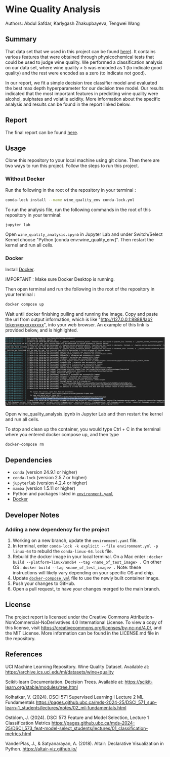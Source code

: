 # Wine Quality Analysis

Authors: Abdul Safdar, Karlygash Zhakupbayeva, Tengwei Wang

## Summary

That data set that we used in this project can be found [here](https://archive.ics.uci.edu/dataset/186/wine+quality)). It contains various features that were obtained through physicochemical tests that could be used to judge wine quality. We performed a classification analysis on our data set, where wine quality \> 5 was encoded as 1 (to indicate good quality) and the rest were encoded as a zero (to indicate not good).

In our report, we fit a simple decision tree classifier model and evaluated the best max depth hyperparameter for our decision tree model. Our results indicated that the most important features in predicting wine quality were alcohol, sulphates and volatile acidity. More information about the specific analysis and results can be found in the report linked below.

## Report

The final report can be found [here](https://github.com/UBC-MDS/522_group_38/blob/main/wine_quality_analysis.ipynb).

## Usage

Clone this repository to your local machine using git clone. Then there are two ways to run this project. Follow the steps to run this project.

### Without Docker

Run the following in the root of the repository in your terminal :

``` bash
conda-lock install --name wine_quality_env conda-lock.yml
```

To run the analysis file, run the following commands in the root of this repository in your terminal:

``` bash
jupyter lab 
```

Open `wine_quality_analysis.ipynb` in Jupyter Lab and under Switch/Select Kernel choose "Python [conda env:wine_quality_env]". Then restart the kernel and run all cells.

### Docker

Install [Docker](https://www.docker.com/get-started).

IMPORTANT : Make sure Docker Desktop is running.

Then open terminal and run the following in the root of the repository in your terminal :

``` bash
docker compose up
```

Wait until docker finishing pulling and running the image. Copy and paste the url from output information, which is like "<http://127.0.0.1:8888/lab?token=xxxxxxxxxx>", into your web browser. An example of this link is provided below, and is highlighted.

![Example Terminal Link to Enter into Browser Highlighted](img/terminal_docker_link_example_nov_29.png)

Open wine_quality_analysis.ipynb in Jupyter Lab and then restart the kernel and run all cells.

To stop and clean up the container, you would type Ctrl + C in the terminal where you entered docker compose up, and then type

``` bash
docker-compose rm
```

## Dependencies

-   `conda` (version 24.9.1 or higher)
-   `conda-lock` (version 2.5.7 or higher)
-   `jupyterlab` (version 4.2.4 or higher)
-   `mamba` (version 1.5.11 or higher)
-   Python and packages listed in [`environment.yaml`](environment.yaml)
-   [Docker](https://www.docker.com/get-started)

## Developer Notes

### Adding a new dependency for the project

1)  Working on a new branch, update the `environment.yaml` file.
2)  In terminal, enter `conda-lock -k explicit --file environment.yml -p linux-64` to rebuild the `conda-linux-64.lock` file.
3)  Rebuild the docker image in your local terminal. On a Mac enter : `docker build --platform=linux/amd64 --tag <name_of_test_image> .` On other OS : `docker build --tag <name_of_test_image> .` Note: these instructions will likely vary depending on your specific OS and chip.
4)  Update [`docker-compose.yml`](docker-compose.yml) file to use the newly built container image.
5)  Push your changes to GitHub.
6)  Open a pull request, to have your changes merged to the main branch.

## License

The project report is licensed under the Creative Commons Attribution-NonCommercial-NoDerivatives 4.0 International License. To view a copy of this license, visit <https://creativecommons.org/licenses/by-nc-nd/4.0/>, and the MIT License. More information can be found in the LICENSE.md file in the repository.

## References

UCI Machine Learning Repository. Wine Quality Dataset. Available at: <https://archive.ics.uci.edu/ml/datasets/wine+quality>

Scikit-learn Documentation. Decision Trees. Available at: <https://scikit-learn.org/stable/modules/tree.html>

Kolhatkar, V. (2024). DSCI 571 Supervised Learning I Lecture 2 ML Fundamentals <https://pages.github.ubc.ca/mds-2024-25/DSCI_571_sup-learn-1_students/lectures/notes/02_ml-fundamentals.html>

Ostblom, J. (2024). DSCI 573 Feature and Model Selection, Lecture 1 Classification Metrics <https://pages.github.ubc.ca/mds-2024-25/DSCI_573_feat-model-select_students/lectures/01_classification-metrics.html>

VanderPlas, J., & Satyanarayan, A. (2018). Altair: Declarative Visualization in Python. <https://altair-viz.github.io/>
